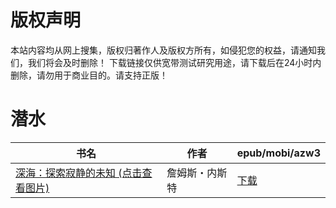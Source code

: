 # 版权声明

本站内容均从网上搜集，版权归著作人及版权方所有，如侵犯您的权益，请通知我们，我们将会及时删除！ 下载链接仅供宽带测试研究用途，请下载后在24小时内删除，请勿用于商业目的。请支持正版！

# 潜水

| 书名 | 作者 | epub/mobi/azw3 |
| --- | --- | --- |
| [深海：探索寂静的未知 (点击查看图片)](https://www.dushupai.com/attachment/2024/06/05/863bf79c04db58e5.jpg) | 詹姆斯・内斯特 | [下载](https://url89.ctfile.com/f/31084289-1357029541-413573?p=8866) |
